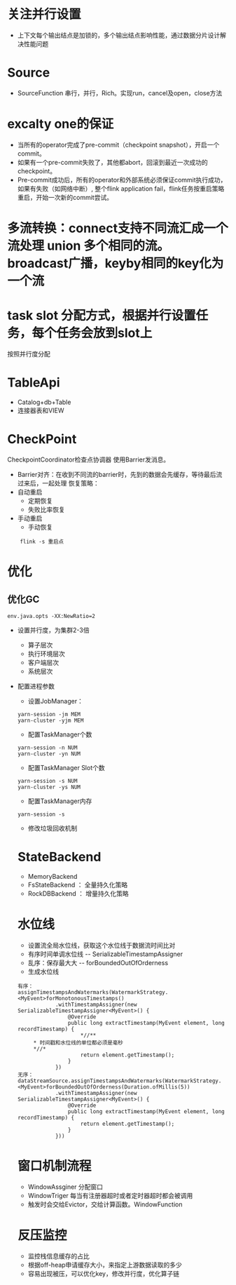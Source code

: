 # 关注并行设置
+ 上下文每个输出结点是加锁的，多个输出结点影响性能，通过数据分片设计解决性能问题
# Source
+ SourceFunction 串行，并行，Rich。实现run，cancel及open，close方法
# excalty one的保证
+ 当所有的operator完成了pre-commit（checkpoint snapshot），开启一个commit。
+ 如果有一个pre-commit失败了，其他都abort，回滚到最近一次成功的checkpoint。
+ Pre-commit成功后，所有的operator和外部系统必须保证commit执行成功，如果有失败（如网络中断）, 整个flink application fail，flink任务按重启策略重启，开始一次新的commit尝试。
# 多流转换：connect支持不同流汇成一个流处理 union 多个相同的流。broadcast广播，keyby相同的key化为一个流
# task slot 分配方式，根据并行设置任务，每个任务会放到slot上
按照并行度分配
# TableApi
+ Catalog+db+Table
+ 连接器表和VIEW
# CheckPoint
CheckpointCoordinator检查点协调器 使用Barrier发消息。
+ Barrier对齐：在收到不同流的barrier时，先到的数据会先缓存，等待最后流过来后，一起处理
恢复策略：
+ 自动重启
    + 定期恢复
    + 失败比率恢复
+ 手动重启
    + 手动恢复
```
    flink -s 重启点
```
# 优化
## 优化GC
```
env.java.opts -XX:NewRatio=2
```
+ 设置并行度，为集群2-3倍
    + 算子层次
    + 执行环境层次
    + 客户端层次
    + 系统层次
+ 配置进程参数
    + 设置JobManager：
    ```
    yarn-session -jm MEM
    yarn-cluster -yjm MEM
    ```
    + 配置TaskManager个数
    ```
    yarn-session -n NUM
    yarn-cluster -yn NUM
    ```
    + 配置TaskManager Slot个数
    ```
    yarn-session -s NUM
    yarn-cluster -ys NUM
    ```
    + 配置TaskManager内存
    ```
    yarn-session -s 
    ```
    + 修改垃圾回收机制

    # StateBackend
    + MemoryBackend
    + FsStateBackend ： 全量持久化策略
    + RockDBBackend ： 增量持久化策略
    # 水位线
    + 设置流全局水位线，获取这个水位线于数据流时间比对
    + 有序时间单调水位线 -- SerializableTimestampAssigner
    + 乱序：保存最大大 -- forBoundedOutOfOrderness
    + 生成水位线
    ```
    有序：
    assignTimestampsAndWatermarks(WatermarkStrategy.<MyEvent>forMonotonousTimestamps()
                .withTimestampAssigner(new SerializableTimestampAssigner<MyEvent>() {
                    @Override
                    public long extractTimestamp(MyEvent element, long recordTimestamp) {
                        *//**
         * 时间戳和水位线的单位都必须是毫秒
         *//*
                        return element.getTimestamp();
                    }
                })
    无序：
    dataStreamSource.assignTimestampsAndWatermarks(WatermarkStrategy.<MyEvent>forBoundedOutOfOrderness(Duration.ofMillis(5))
                .withTimestampAssigner(new SerializableTimestampAssigner<MyEvent>() {
                    @Override
                    public long extractTimestamp(MyEvent element, long recordTimestamp) {
                        return element.getTimestamp();
                    }
                }))
    ```
    # 窗口机制流程
    + WindowAssginer 分配窗口
    + WindowTriger 每当有注册器超时或者定时器超时都会被调用
    + 触发时会交给Evictor，交给计算函数。WindowFunction
    # 反压监控
    + 监控栈信息缓存的占比
    + 根据off-heap申请缓存大小，来指定上游数据读取的多少
    + 容易出现被压，可以优化key，修改并行度，优化算子链